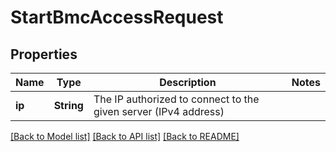 # StartBmcAccessRequest

## Properties

Name | Type | Description | Notes
------------ | ------------- | ------------- | -------------
**ip** | **String** | The IP authorized to connect to the given server (IPv4 address) | 

[[Back to Model list]](../README.md#documentation-for-models) [[Back to API list]](../README.md#documentation-for-api-endpoints) [[Back to README]](../README.md)



